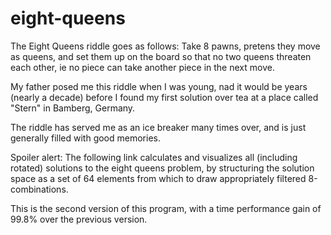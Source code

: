 # eight-queens

The Eight Queens riddle goes as follows: Take 8 pawns, pretens they move as queens, and set them up on the board so that no two queens threaten each other, ie no piece can take another piece in the next move. 

My father posed me this riddle when I was young, nad it would be years (nearly a decade) before I found my first solution over tea at a place called "Stern" in Bamberg, Germany. 

The riddle has served me as an ice breaker many times over, and is just generally filled with good memories. 

Spoiler alert: The following link calculates and visualizes all (including rotated) solutions to the eight queens problem, by structuring the solution space as a set of 64 elements from which to draw appropriately filtered 8-combinations. 

This is the second version of this program, with a time performance gain of 99.8% over the previous version.
